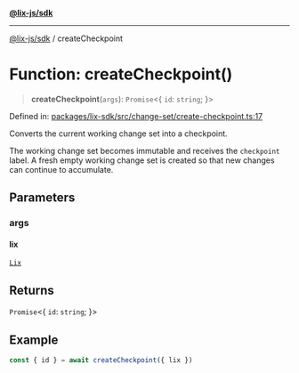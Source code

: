 [**@lix-js/sdk**](../README.md)

***

[@lix-js/sdk](../README.md) / createCheckpoint

# Function: createCheckpoint()

> **createCheckpoint**(`args`): `Promise`\<\{ `id`: `string`; \}\>

Defined in: [packages/lix-sdk/src/change-set/create-checkpoint.ts:17](https://github.com/opral/monorepo/blob/3025726c2bce8185b41ef0b1b2f7cc069ebcf2b0/packages/lix-sdk/src/change-set/create-checkpoint.ts#L17)

Converts the current working change set into a checkpoint.

The working change set becomes immutable and receives the
`checkpoint` label. A fresh empty working change set is created so
that new changes can continue to accumulate.

## Parameters

### args

#### lix

[`Lix`](../type-aliases/Lix.md)

## Returns

`Promise`\<\{ `id`: `string`; \}\>

## Example

```ts
const { id } = await createCheckpoint({ lix })
```
